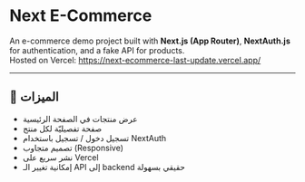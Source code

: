 # Next E-Commerce

An e-commerce demo project built with **Next.js (App Router)**, **NextAuth.js** for authentication, and a fake API for products.  
Hosted on Vercel: https://next-ecommerce-last-update.vercel.app/

---

## 🚀 الميزات

- عرض منتجات في الصفحة الرئيسية  
- صفحة تفصيليّة لكل منتج  
- تسجيل دخول / تسجيل باستخدام NextAuth  
- تصميم متجاوب (Responsive)  
- نشر سريع على Vercel  
- إمكانية تغيير الـ API إلى backend حقيقي بسهولة  

